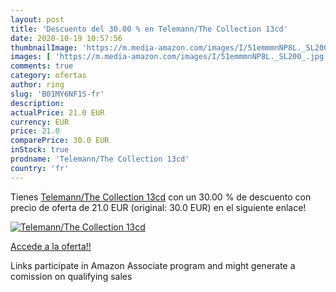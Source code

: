 ```yaml
---
layout: post
title: 'Descuento del 30.00 % en Telemann/The Collection 13cd'
date: 2020-10-19 10:57:56
thumbnailImage: 'https://m.media-amazon.com/images/I/51emmmnNP8L._SL200_.jpg'
images: [ 'https://m.media-amazon.com/images/I/51emmmnNP8L._SL200_.jpg' ]
comments: true
category: ofertas
author: ring
slug: 'B01MY6NF1S-fr'
description:
actualPrice: 21.0 EUR
currency: EUR
price: 21.0
comparePrice: 30.0 EUR
inStock: true
prodname: 'Telemann/The Collection 13cd'
country: 'fr'
---
```


Tienes [Telemann/The Collection 13cd](https://www.amazon.fr/dp/B01MY6NF1S/?tag=tolees0d-21) con un 30.00 % de descuento con precio de oferta de 21.0 EUR (original: 30.0 EUR) en el siguiente enlace!

[![Telemann/The Collection 13cd](https://m.media-amazon.com/images/I/51emmmnNP8L._SL200_.jpg)](https://www.amazon.fr/dp/B01MY6NF1S/?tag=tolees0d-21)

[Accede a la oferta!!](https://www.amazon.fr/dp/B01MY6NF1S/?tag=tolees0d-21)

Links participate in Amazon Associate program and might generate a comission on qualifying sales



